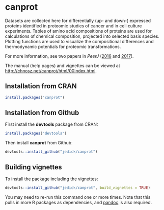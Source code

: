# canprot

Datasets are collected here for differentially (up- and down-)
expressed proteins identified in proteomic studies of cancer and in cell
culture experiments. Tables of amino acid compositions of proteins are
used for calculations of chemical composition, projected into selected
basis species. Plotting functions are used to visualize the compositional
differences and thermodynamic potentials for proteomic transformations.

For more information, see two papers in *PeerJ* ([2016](http://doi.org/10.7717/peerj.2238)
and [2017](http://doi.org/10.7717/peerj.3421)).

The manual (help pages) and vignettes can be viewed at
<http://chnosz.net/canprot/html/00Index.html>.

## Installation from CRAN

```R
install.packages("canprot")
```

## Installation from Github

First install the **devtools** package from CRAN:

```R
install.packages("devtools")
```

Then install **canprot** from Github:

```R
devtools::install_github("jedick/canprot")
```

## Building vignettes

To install the package including the vignettes:

```R
devtools::install_github("jedick/canprot", build_vignettes = TRUE)
```

You may need to re-run this command one or more times. Note that this pulls in
more R packages as dependencies, and [pandoc](http://pandoc.org/installing.html)
is also required.

